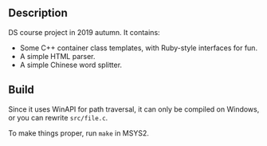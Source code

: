 ## Description

DS course project in 2019 autumn. It contains:
- Some C++ container class templates, with Ruby-style interfaces for fun.
- A simple HTML parser.
- A simple Chinese word splitter.

## Build

Since it uses WinAPI for path traversal, it can only be compiled on Windows, or you can rewrite `src/file.c`.

To make things proper, run `make` in MSYS2.
